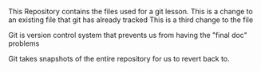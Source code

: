 This Repository contains the files used for a git lesson.
This is a change to an existing file that git has already tracked
This is a third change to the file

Git is version control system that prevents us from having the "final doc" problems

Git takes snapshots of the entire repository for us to revert back to.